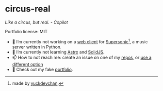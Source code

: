 # circus-real

_Like a circus, but real. - Copilot_

Portfolio license: MIT

- 🔭 I’m currently not working on a [web client](https://clown-tunes.vercel.app/) for [Supersonic](https://github.com/yuckdevchan/sonic-screwdriver/)[^1], a music server written in Python.
- 🌱 I’m currently not learning [Astro](https://astro.build/) and [SolidJS](https://solidjs.com/).
- 📫 How to not reach me: create an issue on one of my [repos](https://github.com/circus-real?tab=repositories), or [use a different option](https://circus-real.vercel.app/contact)
- 💼 Check out my fake [portfolio](https://circus-real.vercel.app).

[^1]: made by [yuckdevchan](https://github.com/yuckdevchan).

